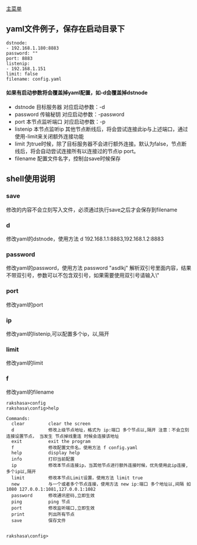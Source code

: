 [主菜单](./cli.md)

## yaml文件例子，保存在启动目录下

```
dstnode:
- 192.168.1.180:8883
password: ""
port: 8883
listenip:
- 192.168.1.151
limit: false
filename: config.yaml
```

#### 如果有启动参数将会覆盖掉yaml配置，如-d会覆盖掉dstnode

- dstnode 目标服务器   对应启动参数：-d
- password 传输秘钥    对应启动参数：-password
- port 本节点监听端口 对应启动参数：-p
- listenip 本节点监听ip 其他节点断线后，将会尝试连接此ip与上述端口，通过使用-limit来关闭额外连接功能
- limit 为true时候，除了目标服务器不会进行额外连接。默认为false，节点断线后，将会自动尝试连接所有以连接过的节点ip port。
- filename 配置文件名字，控制台save时候保存

## shell使用说明

### save

 修改的内容不会立刻写入文件，必须通过执行save之后才会保存到filename

### d

 修改yaml的dstnode，使用方法 d 192.168.1.1:8883,192.168.1.2:8883

### password

 修改yaml的password，使用方法 password "asdlkj" 解析双引号里面内容，结果不带双引号，参数可以不包含双引号，如果需要使用双引号请输入\\"

### port

修改yaml的port

### ip

修改yaml的listenip,可以配置多个ip，以,隔开

### limit

修改yaml的limit

### f

修改yaml的filename



```shell
rakshasa>config
rakshasa\config>help

Commands:
  clear         clear the screen
  d             修改上级节点地址，格式为 ip:端口 多个节点以,隔开 注意：不会立刻连接设置节点， 当发生 节点掉线重连 时候会连接该地址
  exit          exit the program
  f             修改配置文件名，使用方法 f config.yaml
  help          display help
  info          打印当前配置
  ip            修改本节点连接ip，当其他节点进行额外连接时候，优先使用此ip连接, 多个ip以,隔开
  limit         修改本节点Limit设置，使用方法 limit true
  new           与一个或者多个节点连接，使用方法 new ip:端口 多个地址以,间隔 如1080 127.0.0.1:1081,127.0.0.1:1082
  password      修改通讯密码,立即生效
  ping          ping 节点
  port          修改监听端口,立即生效
  print         列出所有节点
  save          保存文件


rakshasa\config>
```
